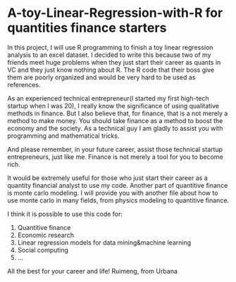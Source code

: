 # A-toy-Linear-Regression-with-R for quantities finance starters
In this project, I will use R programming to finish a toy linear regression analysis to an excel dataset. I decided to write this because two of my friends meet huge problems when they just start their career as quants in VC and they just know nothing about R. The R code that their boss give them are poorly organized and would be very hard to be used as references. 

As an experienced technical entrepreneur(I started my first high-tech startup when I was 20), I really know the significance of using qualitative methods in finance. But I also believe that, for finance, that is a not merely a method to make money. You should take finance as a method to boost the economy and the society. As a technical guy I am gladly to assist you with programming and mathematical tricks. 

And please remember, in your future career, assist those technical startup entrepreneurs, just like me. Finance is not merely a tool for you to become rich. 

It would be extremely useful for those who just start their career as a quantity financial analyst to use my code. Another part of quantitive finance is monte carlo modeling. I will provide you with another file about how to use monte carlo in many fields, from physics modeling to quantitive finance.

I think it is possible to use this code for: 

1. Quantitive finance
2. Economic research
3. Linear regression models for data mining&machine learning
4. Social computing
5. ...

All the best for your career and life!
Ruimeng, from Urbana

